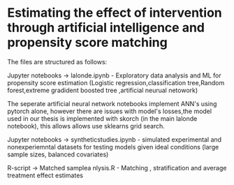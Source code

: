# Estimating the effect of intervention through artificial intelligence and propensity score matching
 
<p> The files are structured as follows: </p>

<p> Jupyter notebooks -> lalonde.ipynb - Exploratory data analysis and ML for propensity score estimation (Logistic regression,classification tree,Random forest,extreme gradident boosted tree ,artificial neurual netowork) </p>

<p>The seperate artificial neural network notebooks implement ANN's using pytorch alone, however there are issues with model's losses,the model used in our thesis is implemented with skorch (in the main lalonde notebook), this allows allows use sklearns grid search. </p>

<p> Jupyter notebooks -> syntheticstudies.ipynb - simulated experimental and nonexperiemntal datasets for testing models given ideal conditions (large sample sizes, balanced covariates) </p> 
<p> R-script -> Matched samplea nlysis.R - Matching , stratification and average treatment effect estimates  </p>
